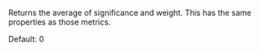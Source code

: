 Returns the average of significance and weight. This has the same properties as those metrics.

Default: 0